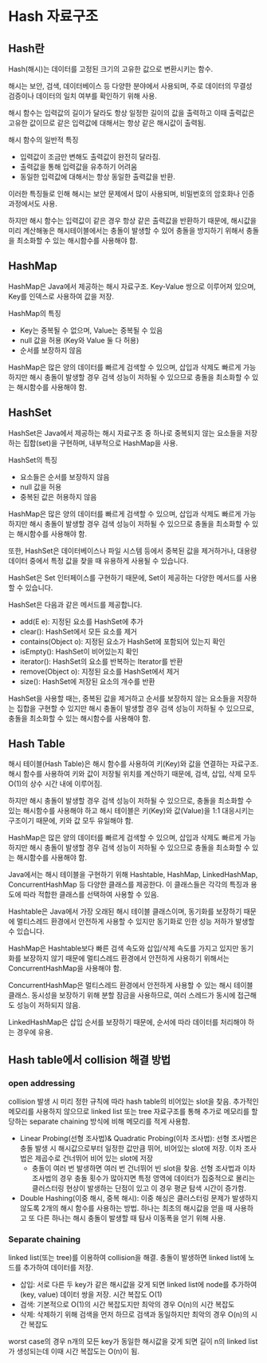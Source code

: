 # Hash 자료구조

## Hash란

Hash(해시)는 데이터를 고정된 크기의 고유한 값으로 변환시키는 함수.

해시는 보안, 검색, 데이터베이스 등 다양한 분야에서 사용되며, 주로 데이터의 무결성 검증이나 데이터의 일치 여부를 확인하기 위해 사용.

해시 함수는 입력값의 길이가 달라도 항상 일정한 길이의 값을 출력하고 이때 출력값은 고유한 값이므로 같은 입력값에 대해서는 항상 같은 해시값이 출력됨.

해시 함수의 일반적 특징

- 입력값이 조금만 변해도 출력값이 완전히 달라짐.
- 출력값을 통해 입력값을 유추하기 어려움
- 동일한 입력값에 대해서는 항상 동일한 출력값을 반환.

이러한 특징들로 인해 해시는 보안 문제에서 많이 사용되며, 비밀번호의 암호화나 인증 과정에서도 사용.

하지만 해시 함수는 입력값이 같은 경우 항상 같은 출력값을 반환하기 때문에, 해시값을 미리 계산해놓은 해시테이블에서는 충돌이 발생할 수 있어 충돌을 방지하기 위해서 충돌을 최소화할 수 있는 해시함수를 사용해야 함.

## HashMap

HashMap은 Java에서 제공하는 해시 자료구조. Key-Value 쌍으로 이루어져 있으며, Key를 인덱스로 사용하여 값을 저장.

HashMap의 특징

- Key는 중복될 수 없으며, Value는 중복될 수 있음
- null 값을 허용 (Key와 Value 둘 다 허용)
- 순서를 보장하지 않음

HashMap은 많은 양의 데이터를 빠르게 검색할 수 있으며, 삽입과 삭제도 빠르게 가능하지만 해시 충돌이 발생할 경우 검색 성능이 저하될 수 있으므로 충돌을 최소화할 수 있는 해시함수를 사용해야 함.

## HashSet

HashSet은 Java에서 제공하는 해시 자료구조 중 하나로 중복되지 않는 요소들을 저장하는 집합(set)을 구현하며, 내부적으로 HashMap을 사용.

HashSet의 특징

- 요소들은 순서를 보장하지 않음
- null 값을 허용
- 중복된 값은 허용하지 않음

HashMap은 많은 양의 데이터를 빠르게 검색할 수 있으며, 삽입과 삭제도 빠르게 가능하지만 해시 충돌이 발생할 경우 검색 성능이 저하될 수 있으므로 충돌을 최소화할 수 있는 해시함수를 사용해야 함.

또한, HashSet은 데이터베이스나 파일 시스템 등에서 중복된 값을 제거하거나, 대용량 데이터 중에서 특정 값을 찾을 때 유용하게 사용될 수 있습니다.

 HashSet은 Set 인터페이스를 구현하기 때문에, Set이 제공하는 다양한 메서드를 사용할 수 있습니다.

HashSet은 다음과 같은 메서드를 제공합니다.

- add(E e): 지정된 요소를 HashSet에 추가
- clear(): HashSet에서 모든 요소를 제거
- contains(Object o): 지정된 요소가 HashSet에 포함되어 있는지 확인
- isEmpty(): HashSet이 비어있는지 확인
- iterator(): HashSet의 요소를 반복하는 Iterator를 반환
- remove(Object o): 지정된 요소를 HashSet에서 제거
- size(): HashSet에 저장된 요소의 개수를 반환

HashSet을 사용할 때는, 중복된 값을 제거하고 순서를 보장하지 않는 요소들을 저장하는 집합을 구현할 수 있지만 해시 충돌이 발생할 경우 검색 성능이 저하될 수 있으므로, 충돌을 최소화할 수 있는 해시함수를 사용해야 함.

## Hash Table

해시 테이블(Hash Table)은 해시 함수를 사용하여 키(Key)와 값을 연결하는 자료구조. 해시 함수를 사용하여 키와 값이 저장될 위치를 계산하기 때문에, 검색, 삽입, 삭제 모두 O(1)의 상수 시간 내에 이루어짐.

하지만 해시 충돌이 발생할 경우 검색 성능이 저하될 수 있으므로, 충돌을 최소화할 수 있는 해시함수를 사용해야 하고 해시 테이블은 키(Key)와 값(Value)을 1:1 대응시키는 구조이기 때문에, 키와 값 모두 유일해야 함.

HashMap은 많은 양의 데이터를 빠르게 검색할 수 있으며, 삽입과 삭제도 빠르게 가능하지만 해시 충돌이 발생할 경우 검색 성능이 저하될 수 있으므로 충돌을 최소화할 수 있는 해시함수를 사용해야 함.

Java에서는 해시 테이블을 구현하기 위해 Hashtable, HashMap, LinkedHashMap, ConcurrentHashMap 등 다양한 클래스를 제공한다. 이 클래스들은 각각의 특징과 용도에 따라 적합한 클래스를 선택하여 사용할 수 있음.

Hashtable은 Java에서 가장 오래된 해시 테이블 클래스이며, 동기화를 보장하기 때문에 멀티스레드 환경에서 안전하게 사용할 수 있지만 동기화로 인한 성능 저하가 발생할 수 있습니다.

HashMap은 Hashtable보다 빠른 검색 속도와 삽입/삭제 속도를 가지고 있지만 동기화를 보장하지 않기 때문에 멀티스레드 환경에서 안전하게 사용하기 위해서는 ConcurrentHashMap을 사용해야 함.

ConcurrentHashMap은 멀티스레드 환경에서 안전하게 사용할 수 있는 해시 테이블 클래스. 동시성을 보장하기 위해 분할 잠금을 사용하므로, 여러 스레드가 동시에 접근해도 성능이 저하되지 않음.

LinkedHashMap은 삽입 순서를 보장하기 때문에, 순서에 따라 데이터를 처리해야 하는 경우에 유용.

## Hash table에서 collision 해결 방법

### open addressing

collision 발생 시 미리 정한 규칙에 따라 hash table의 비어있는 slot을 찾음. 추가적인 메모리를 사용하지 않으므로 linked list 또는 tree 자료구조를 통해 추가로 메모리를 할당하는 separate chaining 방식에 비해 메모리를 적게 사용함.

- Linear Probing(선형 조사법)& Quadratic Probing(이차 조사법): 선형 조사법은 충돌 발생 시 해시값으로부터 일정한 값만큼 뛰어, 비어있는 slot에 저장. 이차 조사법은 제곱수로 건너뛰어 비어 있는 slot에 저장
    - 충돌이 여러 번 발생하면 여러 번 건너뛰어 빈 slot을 찾음. 선형 조사법과 이차 조사법의 경우 충돌 횟수가 많아지면 특정 영역에 데이터가 집중적으로 몰리는 클러스터링 현상이 발생하는 단점이 있고 이 경우 평균 탐색 시간이 증가함.
- Double Hashing(이중 해시, 중복 해시): 이중 해싱은 클러스터링 문제가 발생하지 않도록 2개의 해시 함수를 사용하는 방법. 하나는 최초의 해시값을 얻을 때 사용하고 또 다른 하나는 해시 충돌이 발생할 때 탐사 이동폭을 얻기 위해 사용.

### Separate chaining

linked list(또는 tree)를 이용하여 collision을 해결. 충돌이 발생하면 linked list에 노드를 추가하여 데이터를 저장.

- 삽입: 서로 다른 두 key가 같은 해시값을 갖게 되면 linked list에 node를 추가하여 (key, value) 데이터 쌍을 저장. 시간 복잡도 O(1)
- 검색: 기본적으로 O(1)의 시간 복잡도지만 최악의 경우 O(n)의 시간 복잡도
- 삭제: 삭제하기 위해 검색을 먼저 하므로 검색과 동일하지만 최악의 경우 O(n)의 시간 복잡도

worst case의 경우 n개의 모든 key가 동일한 해시값을 갖게 되면 길이 n의 linked list가 생성되는데 이때 시간 복잡도는 O(n)이 됨.